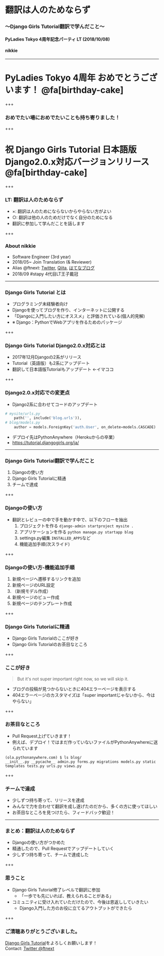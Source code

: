 # 翻訳は人のためならず
### 〜Django Girls Tutorial翻訳で学んだこと〜
#### PyLadies Tokyo 4周年記念パーティ LT (2018/10/08)
#### nikkie

---

# PyLadies Tokyo 4周年 おめでとうございます！ @fa[birthday-cake]

+++

### おめでたい場におめでたいことも持ち寄りました！

+++

# 祝 Django Girls Tutorial 日本語版 Django2.0.x対応バージョンリリース @fa[birthday-cake]

+++

### LT: 翻訳は人のためならず

- ×: 翻訳は人のためにならないからやらない方がよい
- ○: 翻訳は他の人のためだけでなく自分のためになる
- 翻訳に参加して学んだことを話します

+++

### About nikkie

- Software Engineer (3rd year)
- 2018/05~ Join Translation (& Reviewer)
- Alias @ftnext: [Twitter](https://twitter.com/ftnext), [Qiita](https://qiita.com/ftnext), [はてなブログ](http://nikkie-ftnext.hatenablog.com/)
- 2018/09 #stapy 4代目LT王子戴冠

---

### Django Girls Tutorial とは

- プログラミング未経験者向け
- Djangoを使ってブログを作り、インターネットに公開する
- 「Djangoに入門したい方にオススメ」と評価されている(個人的見解)
- ※ Django：PythonでWebアプリを作るためのパッケージ

+++

### Django Girls Tutorial Django2.0.x対応とは

- 2017年12月Djangoの2系がリリース
- Tutorial（英語版）も2系にアップデート
- 翻訳して日本語版Tutorialもアップデート ←イマココ

+++

### Django2.0.x対応での変更点

- Django2系に合わせてコードのアップデート

```python
# mysite/urls.py
    path('', include('blog.urls')),
# blog/models.py
    author = models.ForeignKey('auth.User', on_delete=models.CASCADE)
```

- デプロイ先はPythonAnywhere（Herokuからの卒業）
- https://tutorial.djangogirls.org/ja/

---

### Django Girls Tutorial翻訳で学んだこと

1. Djangoの使い方
1. Django Girls Tutorialに精通
1. チームで達成

+++

### Djangoの使い方

- 翻訳とレビューの中で手を動かす中で、以下のフローを抽出
  1. プロジェクトを作る `django-admin startproject mysite .`
  1. アプリケーションを作る `python manage.py startapp blog`
  1. settings.py編集 `INSTALLED_APPS`など
  1. 機能追加手順(次スライド)

+++

### Djangoの使い方-機能追加手順

1. 新規ページへ遷移するリンクを追加
1. 新規ページのURL設定
1. （新規モデル作成）
1. 新規ページのビュー作成
1. 新規ページのテンプレート作成

+++

### Django Girls Tutorialに精通

- Django Girls Tutorialのここが好き
- Django Girls Tutorialのお茶目なところ

+++

### ここが好き

> But it's not super important right now, so we will skip it.

- ブログの投稿が見つからないときに404エラーページを表示する
- 404エラーページのカスタマイズは「super importantじゃないから、今はやらない」

+++

### お茶目なところ

- Pull Request上げていきます！
- 例えば、デプロイ！ではまだ作っていないファイルがPythonAnywhereに送られています

```
(ola.pythonanywhere.com) $ ls blog/
__init__.py __pycache__ admin.py forms.py migrations models.py static
templates tests.py urls.py views.py
```

+++

### チームで達成

- 少しずつ持ち寄って、リリースを達成
- みんなで力を合わせて翻訳を成し遂げたのだから、多くの方に使ってほしい
- お茶目なところを見つけたら、フィードバック歓迎！

---

### まとめ：翻訳は人のためならず

- Djangoの使い方がつかめた
- 精通したので、Pull Requestでアップデートしていく
- 少しずつ持ち寄って、チームで達成した

+++

### 思うこと

- Django Girls Tutorial修了レベルで翻訳に参加
  - 「一歩でも先にいれば、教えられることがある」
- コミュニティに受け入れていただけたので、今後は恩返ししていきたい
  - Django入門した方のお役に立てるアウトプットができたら

+++

### ご清聴ありがとうございました。

[Django Girls Tutorial](https://tutorial.djangogirls.org/ja/)をよろしくお願いします！<br>
Contact: [Twitter @ftnext](https://twitter.com/ftnext)
